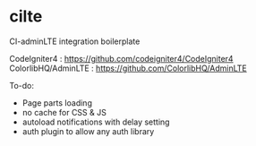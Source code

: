 # cilte
CI-adminLTE integration boilerplate

CodeIgniter4 : https://github.com/codeigniter4/CodeIgniter4
ColorlibHQ/AdminLTE : https://github.com/ColorlibHQ/AdminLTE

To-do:
- Page parts loading
- no cache for CSS & JS
- autoload notifications with delay setting
- auth plugin to allow any auth library
